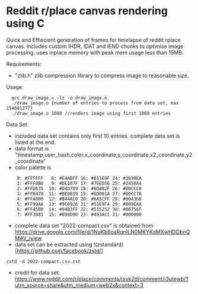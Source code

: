 # Reddit r/place canvas rendering using C

Quick and Effiecient generation of frames for timelapse of reddit rplace canvas. Includes custom IHDR, IDAT and IEND chunks to optimise image processing. uses inplace memory with peak mem usage less than 15MB.

Requirements:
  - "zlib.h" zlib compression library to compress image to reasonable size.

Usage:

```
  gcc draw_image.c -lz -o draw_image.o
  ./draw_image.o {number of entries to process from data set, max 154681277}
  ./draw_image.o 1000 //renders image using first 1000 entries
```
Data Set:
  - included data set contains only first 10 entries. complete data set is listed at the end.
  - data format is "timestamp,user_hash,color,x_coordinate,y_coordinate,x2_coordinate,y2_coordinate"
  - color palette is
  ```
      0: #FFFFFF   8: #E4ABFF 16: #811E9F 24: #3690EA
      1: #FFF8B8   9: #DE107F 17: #7EED56 25: #2450A4
      2: #FFD635  10: #D4D7D9 18: #6D482F 26: #00CCC0
      3: #FFB470  11: #BE0039 19: #6D001A 27: #00CC78
      4: #FFA800  12: #B44AC0 20: #6A5CFF 28: #00A368
      5: #FF99AA  13: #9C6926 21: #51E9F4 29: #009EAA
      6: #FF4500  14: #94B3FF 22: #515252 30: #00756F
      7: #FF3881  15: #898D90 23: #493AC1 31: #000000
  ```
  - complete data set "2022-compact.csv" is obtained from https://drive.google.com/file/d/1NuKb6oaRqnILN0MKYKqMXwHDDbnQMAV_/view
  - data set can be extracted using !(zstandard)[https://github.com/facebook/zstd/]
  ```
  zstd -d 2022-compact.csv.zst
  ```
  - credit for data set: https://www.reddit.com/r/place/comments/txvk2d/comment/i3utewb/?utm_source=share&utm_medium=web2x&context=3
